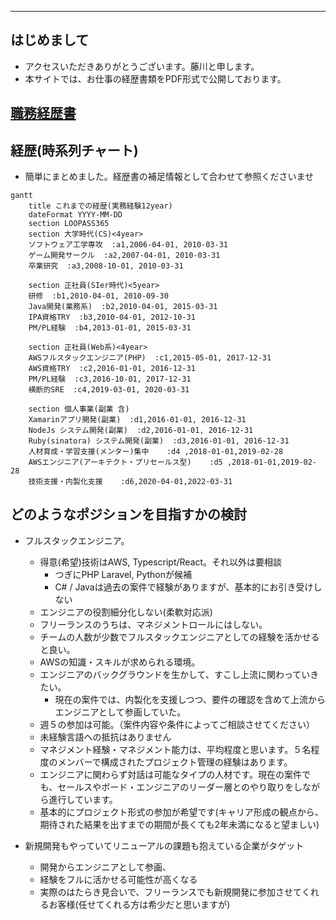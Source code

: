 <meta http-equiv='Content-Type' content='text/html; charset=utf-8' />

----

## はじめまして

* アクセスいただきありがとうございます。藤川と申します。
* 本サイトでは、お仕事の経歴書類をPDF形式で公開しております。

## [職務経歴書](./e-fujikawa-engineer.pdf)

## 経歴(時系列チャート)

- 簡単にまとめました。経歴書の補足情報として合わせて参照くださいませ

```mermaid
gantt
    title これまでの経歴(実務経験12year)
    dateFormat YYYY-MM-DD
    section LOOPASS365
    section 大学時代(CS)<4year>
    ソフトウェア工学専攻  :a1,2006-04-01, 2010-03-31
    ゲーム開発サークル  :a2,2007-04-01, 2010-03-31
    卒業研究  :a3,2008-10-01, 2010-03-31

    section 正社員(SIer時代)<5year>
    研修  :b1,2010-04-01, 2010-09-30
    Java開発(業務系)  :b2,2010-04-01, 2015-03-31
    IPA資格TRY  :b3,2010-04-01, 2012-10-31
    PM/PL経験  :b4,2013-01-01, 2015-03-31

    section 正社員(Web系)<4year>
    AWSフルスタックエンジニア(PHP)  :c1,2015-05-01, 2017-12-31
    AWS資格TRY  :c2,2016-01-01, 2016-12-31
    PM/PL経験  :c3,2016-10-01, 2017-12-31
    横断的SRE  :c4,2019-03-01, 2020-03-31

    section 個人事業(副業 含)
    Xamarinアプリ開発(副業)  :d1,2016-01-01, 2016-12-31
    NodeJs システム開発(副業)  :d2,2016-01-01, 2016-12-31
    Ruby(sinatora) システム開発(副業)  :d3,2016-01-01, 2016-12-31
    人材育成・学習支援(メンター)集中    :d4 ,2018-01-01,2019-02-28
    AWSエンジニア(アーキテクト・プリセールス型)    :d5 ,2018-01-01,2019-02-28
    技術支援・内製化支援    :d6,2020-04-01,2022-03-31
```

## どのようなポジションを目指すかの検討

- フルスタックエンジニア。
    - 得意(希望)技術はAWS, Typescript/React。それ以外は要相談 
        - つぎにPHP Laravel, Pythonが候補
        - C# / Javaは過去の案件で経験がありますが、基本的にお引き受けしない
    - エンジニアの役割細分化しない(柔軟対応派)
    - フリーランスのうちは、マネジメントロールにはしない。
    - チームの人数が少数でフルスタックエンジニアとしての経験を活かせると良い。
    - AWSの知識・スキルが求められる環境。
    - エンジニアのバックグラウンドを生かして、すこし上流に関わっていきたい。
        - 現在の案件では、内製化を支援しつつ、要件の確認を含めて上流からエンジニアとして参画していた。
    - 週５の参加は可能。（案件内容や条件によってご相談させてください）
    - 未経験言語への抵抗はありません
    - マネジメント経験・マネジメント能力は、平均程度と思います。５名程度のメンバーで構成されたプロジェクト管理の経験はあります。
    - エンジニアに関わらず対話は可能なタイプの人材です。現在の案件でも、セールスやボード・エンジニアのリーダー層とのやり取りをしながら進行しています。
    - 基本的にプロジェクト形式の参加が希望です(キャリア形成の観点から、期待された結果を出すまでの期間が長くても2年未満になると望ましい)

- 新規開発もやっていてリニューアルの課題も抱えている企業がタゲット
   - 開発からエンジニアとして参画、
   - 経験をフルに活かせる可能性が高くなる
   - 実際のはたらき見合いで、フリーランスでも新規開発に参加させてくれるお客様(任せてくれる方は希少だと思いますが)


